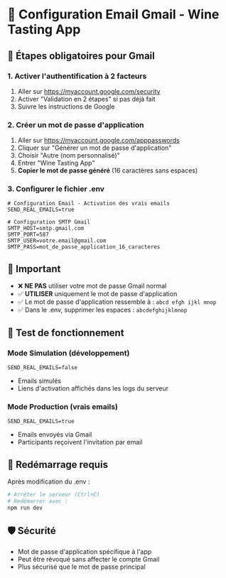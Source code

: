 # 📧 Configuration Email Gmail - Wine Tasting App

## 🔐 Étapes obligatoires pour Gmail

### 1. **Activer l'authentification à 2 facteurs**
1. Aller sur https://myaccount.google.com/security
2. Activer "Validation en 2 étapes" si pas déjà fait
3. Suivre les instructions de Google

### 2. **Créer un mot de passe d'application**
1. Aller sur https://myaccount.google.com/apppasswords
2. Cliquer sur "Générer un mot de passe d'application"
3. Choisir "Autre (nom personnalisé)"
4. Entrer "Wine Tasting App"
5. **Copier le mot de passe généré** (16 caractères sans espaces)

### 3. **Configurer le fichier .env**
```env
# Configuration Email - Activation des vrais emails
SEND_REAL_EMAILS=true

# Configuration SMTP Gmail
SMTP_HOST=smtp.gmail.com
SMTP_PORT=587
SMTP_USER=votre.email@gmail.com
SMTP_PASS=mot_de_passe_application_16_caracteres
```

## 🚨 **Important**
- ❌ **NE PAS** utiliser votre mot de passe Gmail normal
- ✅ **UTILISER** uniquement le mot de passe d'application
- ✅ Le mot de passe d'application ressemble à : `abcd efgh ijkl mnop`
- ✅ Dans le .env, supprimer les espaces : `abcdefghijklmnop`

## 🧪 **Test de fonctionnement**

### Mode Simulation (développement)
```env
SEND_REAL_EMAILS=false
```
- Emails simulés
- Liens d'activation affichés dans les logs du serveur

### Mode Production (vrais emails)
```env
SEND_REAL_EMAILS=true
```
- Emails envoyés via Gmail
- Participants reçoivent l'invitation par email

## 🔄 **Redémarrage requis**
Après modification du .env :
```bash
# Arrêter le serveur (Ctrl+C)
# Redémarrer avec :
npm run dev
```

## 🛡️ **Sécurité**
- Mot de passe d'application spécifique à l'app
- Peut être révoqué sans affecter le compte Gmail
- Plus sécurisé que le mot de passe principal